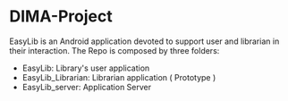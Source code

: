 # DIMA-Project

EasyLib is an Android application devoted to support user and librarian in their interaction. The Repo is composed by three folders:

- EasyLib: Library's user application
- EasyLib_Librarian: Librarian application ( Prototype )
- EasyLib_server: Application Server
